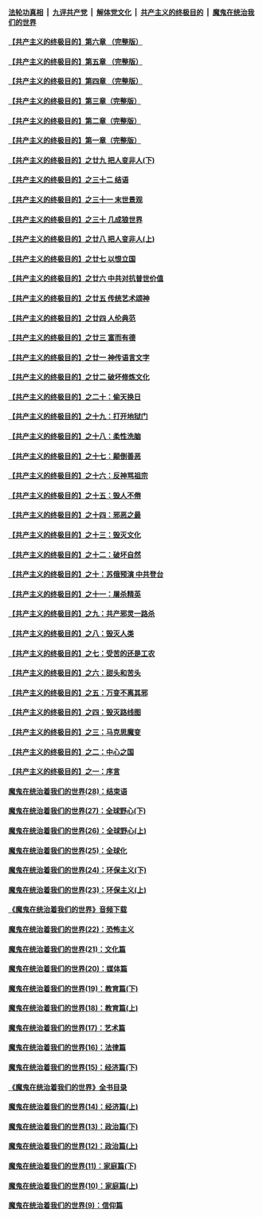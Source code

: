 ####  [法轮功真相](../../../../basic/blob/master/README.md?t=09020226) &nbsp;|&nbsp; [九评共产党](../../../../9ping.md/blob/master/README.md?t=09020226) &nbsp;|&nbsp; [解体党文化](../../../../jtdwh.md/blob/master/README.md?t=09020226)  &nbsp;|&nbsp; [共产主义的终极目的](../../../../gczydzjmd.md/blob/master/README.md?t=09020226) &nbsp;|&nbsp; [魔鬼在统治我们的世界](../../../../mgztzwmdsj.md/blob/master/README.md?t=09020226) 

#### [【共产主义的终极目的】第六章 （完整版）](../pages/nsc422/n11428913.md?t=09020226) 

#### [【共产主义的终极目的】第五章 （完整版）](../pages/nsc422/n11428912.md?t=09020226) 

#### [【共产主义的终极目的】第四章 （完整版）](../pages/nsc422/n11428907.md?t=09020226) 

#### [【共产主义的终极目的】第三章（完整版）](../pages/nsc422/n11428848.md?t=09020226) 

#### [【共产主义的终极目的】第二章（完整版）](../pages/nsc422/n11428831.md?t=09020226) 

#### [【共产主义的终极目的】第一章（完整版）](../pages/nsc422/n11417651.md?t=09020226) 

#### [【共产主义的终极目的】之廿九 把人变非人(下)](../pages/nsc422/n11344140.md?t=09020226) 

#### [【共产主义的终极目的】之三十二 结语](../pages/nsc422/n11360535.md?t=09020226) 

#### [【共产主义的终极目的】之三十一 末世景观](../pages/nsc422/n11351129.md?t=09020226) 

#### [【共产主义的终极目的】之三十 几成狼世界](../pages/nsc422/n11348280.md?t=09020226) 

#### [【共产主义的终极目的】之廿八 把人变非人(上)](../pages/nsc422/n11340492.md?t=09020226) 

#### [【共产主义的终极目的】之廿七 以恨立国](../pages/nsc422/n11336944.md?t=09020226) 

#### [【共产主义的终极目的】之廿六 中共对抗普世价值](../pages/nsc422/n11324785.md?t=09020226) 

#### [【共产主义的终极目的】之廿五 传统艺术颂神](../pages/nsc422/n11296396.md?t=09020226) 

#### [【共产主义的终极目的】之廿四 人伦典范](../pages/nsc422/n11296397.md?t=09020226) 

#### [【共产主义的终极目的】之廿三 富而有德](../pages/nsc422/n11283598.md?t=09020226) 

#### [【共产主义的终极目的】之廿一 神传语言文字](../pages/nsc422/n11263265.md?t=09020226) 

#### [【共产主义的终极目的】之廿二 破坏修炼文化](../pages/nsc422/n11245728.md?t=09020226) 

#### [【共产主义的终极目的】之二十：偷天换日](../pages/nsc422/n11238846.md?t=09020226) 

#### [【共产主义的终极目的】之十九：打开地狱门](../pages/nsc422/n11206376.md?t=09020226) 

#### [【共产主义的终极目的】之十八：柔性洗脑](../pages/nsc422/n11199994.md?t=09020226) 

#### [【共产主义的终极目的】之十七：颠倒善恶](../pages/nsc422/n11179782.md?t=09020226) 

#### [【共产主义的终极目的】之十六：反神骂祖宗](../pages/nsc422/n11166798.md?t=09020226) 

#### [【共产主义的终极目的】之十五：毁人不倦](../pages/nsc422/n11166792.md?t=09020226) 

#### [【共产主义的终极目的】之十四：邪恶之最](../pages/nsc422/n11150249.md?t=09020226) 

#### [【共产主义的终极目的】之十三：毁灭文化](../pages/nsc422/n11135227.md?t=09020226) 

#### [【共产主义的终极目的】之十二：破坏自然](../pages/nsc422/n11135214.md?t=09020226) 

#### [【共产主义的终极目的】之十：苏俄预演 中共登台](../pages/nsc422/n11118424.md?t=09020226) 

#### [【共产主义的终极目的】之十一：屠杀精英](../pages/nsc422/n11118442.md?t=09020226) 

#### [【共产主义的终极目的】之九：共产邪灵一路杀](../pages/nsc422/n11114139.md?t=09020226) 

#### [【共产主义的终极目的】之八：毁灭人类](../pages/nsc422/n11108503.md?t=09020226) 

#### [【共产主义的终极目的】之七：受苦的还是工农](../pages/nsc422/n11101809.md?t=09020226) 

#### [【共产主义的终极目的】之六：甜头和苦头](../pages/nsc422/n11096971.md?t=09020226) 

#### [【共产主义的终极目的】之五：万变不离其邪](../pages/nsc422/n11091285.md?t=09020226) 

#### [【共产主义的终极目的】之四：毁灭路线图](../pages/nsc422/n11086284.md?t=09020226) 

#### [【共产主义的终极目的】之三：马克思魔变](../pages/nsc422/n11061941.md?t=09020226) 

#### [【共产主义的终极目的】之二：中心之国](../pages/nsc422/n11047728.md?t=09020226) 

#### [【共产主义的终极目的】之一：序言](../pages/nsc422/n11086077.md?t=09020226) 

#### [魔鬼在统治着我们的世界(28)：结束语](../pages/nsc422/n10936246.md?t=09020226) 

#### [魔鬼在统治着我们的世界(27)：全球野心(下)](../pages/nsc422/n10928319.md?t=09020226) 

#### [魔鬼在统治着我们的世界(26)：全球野心(上)](../pages/nsc422/n10900318.md?t=09020226) 

#### [魔鬼在统治着我们的世界(25)：全球化](../pages/nsc422/n10788205.md?t=09020226) 

#### [魔鬼在统治着我们的世界(24)：环保主义(下)](../pages/nsc422/n10695307.md?t=09020226) 

#### [魔鬼在统治着我们的世界(23)：环保主义(上)](../pages/nsc422/n10688613.md?t=09020226) 

#### [《魔鬼在统治着我们的世界》音频下载](../pages/nsc422/n10635553.md?t=09020226) 

#### [魔鬼在统治着我们的世界(22)：恐怖主义](../pages/nsc422/n10614727.md?t=09020226) 

#### [魔鬼在统治着我们的世界(21)：文化篇](../pages/nsc422/n10597706.md?t=09020226) 

#### [魔鬼在统治着我们的世界(20)：媒体篇](../pages/nsc422/n10586579.md?t=09020226) 

#### [魔鬼在统治着我们的世界(19)：教育篇(下)](../pages/nsc422/n10564808.md?t=09020226) 

#### [魔鬼在统治着我们的世界(18)：教育篇(上)](../pages/nsc422/n10526970.md?t=09020226) 

#### [魔鬼在统治着我们的世界(17)：艺术篇](../pages/nsc422/n10499093.md?t=09020226) 

#### [魔鬼在统治着我们的世界(16)：法律篇](../pages/nsc422/n10485969.md?t=09020226) 

#### [魔鬼在统治着我们的世界(15)：经济篇(下)](../pages/nsc422/n10469975.md?t=09020226) 

#### [《魔鬼在统治着我们的世界》全书目录](../pages/nsc422/n10464261.md?t=09020226) 

#### [魔鬼在统治着我们的世界(14)：经济篇(上)](../pages/nsc422/n10457370.md?t=09020226) 

#### [魔鬼在统治着我们的世界(13)：政治篇(下)](../pages/nsc422/n10448270.md?t=09020226) 

#### [魔鬼在统治着我们的世界(12)：政治篇(上)](../pages/nsc422/n10444576.md?t=09020226) 

#### [魔鬼在统治着我们的世界(11)：家庭篇(下)](../pages/nsc422/n10440961.md?t=09020226) 

#### [魔鬼在统治着我们的世界(10)：家庭篇(上)](../pages/nsc422/n10435448.md?t=09020226) 

#### [魔鬼在统治着我们的世界(9)：信仰篇](../pages/nsc422/n10432159.md?t=09020226) 

